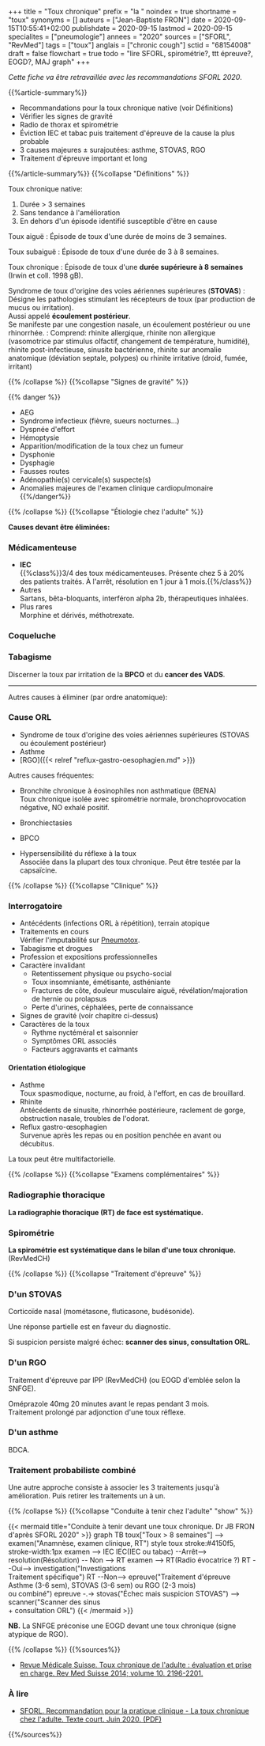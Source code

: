 +++
title = "Toux chronique"
prefix = "la "
noindex = true
shortname = "toux"
synonyms = []
auteurs = ["Jean-Baptiste FRON"]
date = 2020-09-15T10:55:41+02:00
publishdate = 2020-09-15
lastmod = 2020-09-15
specialites = ["pneumologie"]
annees = "2020"
sources = ["SFORL", "RevMed"]
tags = ["toux"]
anglais = ["chronic cough"]
sctid = "68154008"
draft = false
flowchart = true
todo = "lire SFORL, spirométrie?, ttt épreuve?, EOGD?, MAJ graph"
+++

*Cette fiche va être retravaillée avec les recommandations SFORL 2020*.

{{%article-summary%}}

- Recommandations pour la toux chronique native (voir Définitions)
- Vérifier les signes de gravité
- Radio de thorax et spirométrie
- Éviction IEC et tabac puis traitement d'épreuve de la cause la plus probable
- 3 causes majeures ± surajoutées: asthme, STOVAS, RGO
- Traitement d'épreuve important et long

{{%/article-summary%}}
{{%collapse "Définitions" %}}

Toux chronique native:

1. Durée > 3 semaines
1. Sans tendance à l'amélioration
1. En dehors d'un épisode identifié susceptible d'être en cause

Toux aiguë
: Épisode de toux d'une durée de moins de 3 semaines.

Toux subaiguë
: Épisode de toux d'une durée de 3 à 8 semaines.

Toux chronique
: Épisode de toux d'une **durée supérieure à 8 semaines** (Irwin et coll. 1998 gB).

Syndrome de toux d'origine des voies aériennes supérieures (**STOVAS**)
: Désigne les pathologies stimulant les récepteurs de toux (par production de mucus ou irritation).  
Aussi appelé **écoulement postérieur**.  
Se manifeste par une congestion nasale, un écoulement postérieur ou une rhinorrhée.
: Comprend: rhinite allergique, rhinite non allergique (vasomotrice par stimulus olfactif, changement de température, humidité), rhinite post-infectieuse, sinusite bactérienne, rhinite sur anomalie anatomique (déviation septale, polypes) ou rhinite irritative (droid, fumée, irritant)

{{% /collapse %}}
{{%collapse "Signes de gravité" %}}

{{% danger %}}

- AEG
- Syndrome infectieux (fièvre, sueurs nocturnes…)
- Dyspnée d'effort
- Hémoptysie
- Apparition/modification de la toux chez un fumeur
- Dysphonie
- Dysphagie
- Fausses routes
- Adénopathie(s) cervicale(s) suspecte(s)
- Anomalies majeures de l'examen clinique cardiopulmonaire
{{%/danger%}}

{{% /collapse %}}
{{%collapse "Étiologie chez l'adulte" %}}

**Causes devant être éliminées:**

### Médicamenteuse

- **IEC**  
{{%class%}}3/4 des toux médicamenteuses. Présente chez 5 à 20% des patients traités. À l'arrêt, résolution en 1 jour à 1 mois.{{%/class%}}
- Autres  
Sartans, bêta-bloquants, interféron alpha 2b, thérapeutiques inhalées.
- Plus rares  
Morphine et dérivés, méthotrexate.

### Coqueluche

### Tabagisme  

Discerner la toux par irritation de la **BPCO** et du **cancer des VADS**.

---

Autres causes à éliminer (par ordre anatomique):

### Cause ORL

- Syndrome de toux d'origine des voies aériennes supérieures (STOVAS ou écoulement postérieur)
- Asthme
- [RGO]({{< relref "reflux-gastro-oesophagien.md" >}})

Autres causes fréquentes:

- Bronchite chronique à éosinophiles non asthmatique (BENA)  
Toux chronique isolée avec spirométrie normale, bronchoprovocation négative, NO exhalé positif.
- Bronchiectasies
- BPCO

- Hypersensibilité du réflexe à la toux  
Associée dans la plupart des toux chronique. Peut être testée par la capsaïcine.

{{% /collapse %}}
{{%collapse "Clinique" %}}

### Interrogatoire

- Antécédents (infections ORL à répétition), terrain atopique
- Traitements en cours  
Vérifier l'imputabilité sur [Pneumotox](https://www.pneumotox.com/).
- Tabagisme et drogues
- Profession et expositions professionnelles
- Caractère invalidant
  - Retentissement physique ou psycho-social
  - Toux insomniante, émétisante, asthéniante
  - Fractures de côte, douleur musculaire aiguë, révélation/majoration de hernie ou prolapsus
  - Perte d'urines, céphalées, perte de connaissance
- Signes de gravité (voir chapitre ci-dessus)
- Caractères de la toux
  - Rythme nyctéméral et saisonnier
  - Symptômes ORL associés
  - Facteurs aggravants et calmants

#### Orientation étiologique

- Asthme  
Toux spasmodique, nocturne, au froid, à l'effort, en cas de brouillard.
- Rhinite  
Antécédents de sinusite, rhinorrhée postérieure, raclement de gorge, obstruction nasale, troubles de l'odorat.
- Reflux gastro-œsophagien  
Survenue après les repas ou en position penchée en avant ou décubitus.

La toux peut être multifactorielle.

{{% /collapse %}}
{{%collapse "Examens complémentaires" %}}

### Radiographie thoracique

**La radiographie thoracique (RT) de face est systématique.**

### Spirométrie

**La spirométrie est systématique dans le bilan d'une toux chronique.** (RevMedCH)

{{% /collapse %}}
{{%collapse "Traitement d'épreuve" %}}

### D'un STOVAS

Corticoïde nasal (mométasone, fluticasone, budésonide).

Une réponse partielle est en faveur du diagnostic.

Si suspicion persiste malgré échec: **scanner des sinus, consultation ORL**.

### D'un RGO

Traitement d'épreuve par IPP (RevMedCH) (ou EOGD d'emblée selon la SNFGE).

Oméprazole 40mg 20 minutes avant le repas pendant 3 mois.  
Traitement prolongé par adjonction d'une toux réflexe.

### D'un asthme

BDCA.

### Traitement probabiliste combiné

Une autre approche consiste à associer les 3 traitements jusqu'à amélioration. Puis retirer les traitements un à un.

{{% /collapse %}}
{{%collapse "Conduite à tenir chez l'adulte" "show" %}}

{{< mermaid title="Conduite à tenir devant une toux chronique. Dr JB FRON d'après SFORL 2020" >}}
graph TB
  toux["Toux &gt; 8 semaines"] --> examen("Anamnèse, examen clinique, RT")
  style toux stroke:#4150f5, stroke-width:1px
    examen --> IEC
      IEC(IEC ou tabac) --Arrêt--> resolution(Résolution) -- Non --> RT
    examen --> RT(Radio évocatrice ?)
      RT --Oui--> investigation("Investigations<br>Traitement spécifique")
      RT --Non--> epreuve("Traitement d'épreuve<br>Asthme (3-6 sem), STOVAS (3-6 sem) ou RGO (2-3 mois)<br>ou combiné")
        epreuve -.-> stovas("Échec mais suspicion STOVAS") --> scanner("Scanner des sinus<br>+ consultation ORL")
{{< /mermaid >}}

**NB.** La SNFGE préconise une EOGD devant une toux chronique (signe atypique de RGO).

{{% /collapse %}}
{{%sources%}}

- [Revue Médicale Suisse. Toux chronique de l'adulte : évaluation et prise en charge.  Rev Med Suisse 2014; volume 10. 2196-2201.](https://www.revmed.ch/RMS/2014/RMS-N-451/Toux-chronique-de-l-adulte-evaluation-et-prise-en-charge)

### À lire

- [SFORL. Recommandation pour la pratique clinique - La toux chronique chez l'adulte. Texte court. Juin 2020. (PDF)](https://www.sforl.org/wp-content/uploads/2020/02/TOUX-CHRONIQUE-ADULTE-long.pdf)

{{%/sources%}}
